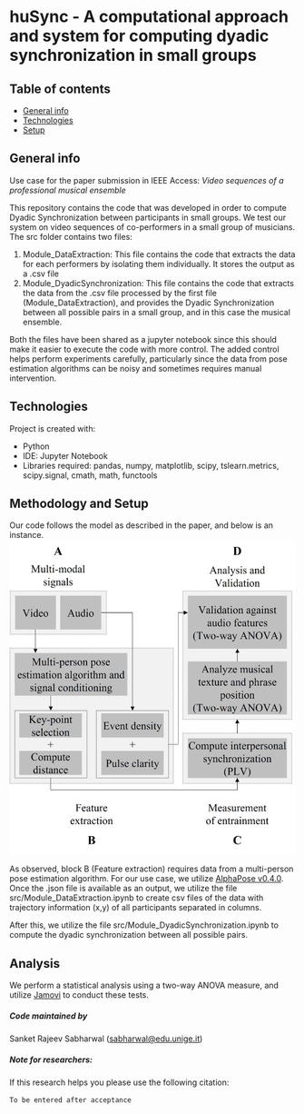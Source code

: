 # huSync - A computational approach and system for computing dyadic synchronization in small groups

## Table of contents
* [General info](#general-info)
* [Technologies](#technologies)
* [Setup](#setup)

## General info
Use case for the paper submission in IEEE Access:
_Video sequences of a professional musical ensemble_

This repository contains the code that was developed in order to compute Dyadic Synchronization between participants in small groups.
We test our system on video sequences of co-performers in a small group of musicians. The src folder contains two files:
  1. Module_DataExtraction: This file contains the code that extracts the data for each performers by isolating them individually. It stores the output as a .csv file
  2. Module_DyadicSynchronization: This file contains the code that extracts the data from the .csv file processed by the first file (Module_DataExtraction), and provides the Dyadic Synchronization between all possible pairs in a small group, and in this case the musical ensemble.

Both the files have been shared as a jupyter notebook since this should make it easier to execute the code with more control.
The added control helps perform experiments carefully, particularly since the data from pose estimation algorithms can be noisy and sometimes requires manual intervention.
	
## Technologies
Project is created with:
* Python
* IDE: Jupyter Notebook
* Libraries required: pandas, numpy, matplotlib, scipy, tslearn.metrics, scipy.signal, cmath, math, functools
	
## Methodology and Setup

Our code follows the model as described in the paper, and below is an instance.
![huSync Schema](./media/huSync_model.jpg)

As observed, block B (Feature extraction) requires data from a multi-person pose estimation algorithm. For our use case, we utilize [AlphaPose v0.4.0](https://github.com/MVIG-SJTU/AlphaPose). Once the .json file is available as an output, we utilize the file src/Module_DataExtraction.ipynb to create csv files of the data with trajectory information (x,y) of all participants separated in columns.

After this, we utilize the file src/Module_DyadicSynchronization.ipynb to compute the dyadic synchronization between all possible pairs.

## Analysis

We perform a statistical analysis using a two-way ANOVA measure, and utilize [Jamovi](https://www.jamovi.org/) to conduct these tests.


##### Code maintained by
Sanket Rajeev Sabharwal (sabharwal@edu.unige.it)

##### Note for researchers:

If this research helps you please use the following citation:
```
To be entered after acceptance
```
